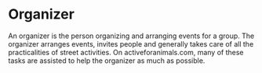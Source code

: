 # Organizer

An organizer is the person organizing and arranging events for a group. The
organizer arranges events, invites people and generally takes care of all the
practicalities of street activities. On activeforanimals.com, many of these
tasks are assisted to help the organizer as much as possible.

<!--what-do-i-do-as-an-organizer.md-->
<!--how-do-i-become-an-organizer.md-->
